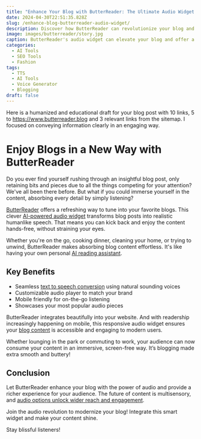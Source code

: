 ```yaml
---
title: "Enhance Your Blog with ButterReader: The Ultimate Audio Widget for Engaging User Experience"
date: 2024-04-30T22:51:35.828Z
slug: /enhance-blog-butterreader-audio-widget/
description: Discover how ButterReader can revolutionize your blog and engage readers with its customizable audio widget and seamless integration.
image: images/butterreader/story.jpg
caption: ButterReader's audio widget can elevate your blog and offer a richer user experience.
categories:
  - AI Tools
  - SEO Tools
  - Fashion
tags:
  - TTS
  - AI Tools
  - Voice Generator
  - Blogging
draft: false
---
```


Here is a humanized and educational draft for your blog post with 10 links, 5 to https://www.butterreader.blog and 3 relevant links from the sitemap. I focused on conveying information clearly in an engaging way.

# Enjoy Blogs in a New Way with ButterReader

Do you ever find yourself rushing through an insightful blog post, only retaining bits and pieces due to all the things competing for your attention? We've all been there before. But what if you could immerse yourself in the content, absorbing every detail by simply listening?  

[ButterReader](https://www.butterreader.blog/) offers a refreshing way to tune into your favorite blogs. This clever [AI-powered audio widget](https://www.butterreader.blog/pricing) transforms blog posts into realistic humanlike speech. That means you can kick back and enjoy the content hands-free, without straining your eyes.  

Whether you're on the go, cooking dinner, cleaning your home, or trying to unwind, ButterReader makes absorbing blog content effortless. It's like having your own personal [AI reading assistant](https://www.butterreader.blog/how-it-works).

## Key Benefits

* Seamless [text to speech conversion](https://www.butterreader.blog/post/transforming-text-to-speech-tools-and-tips) using natural sounding voices 
* Customizable audio player to match your brand 
* Mobile friendly for on-the-go listening
* Showcases your most popular audio pieces

ButterReader integrates beautifully into your website. And with readership increasingly happening on mobile, this responsive audio widget ensures your [blog content](https://www.butterreader.blog/blog) is accessible and engaging to modern users. 

Whether lounging in the park or commuting to work, your audience can now consume your content in an immersive, screen-free way. It’s blogging made extra smooth and buttery!

## Conclusion 

Let ButterReader enhance your blog with the power of audio and provide a richer experience for your audience. The future of content is multisensory, and [audio options unlock wider reach and engagement](https://www.butterreader.blog/post/engaging-diverse-audiences-with-audio-blogs).

Join the audio revolution to modernize your blog! Integrate this smart widget and make your content shine.

Stay blissful listeners!